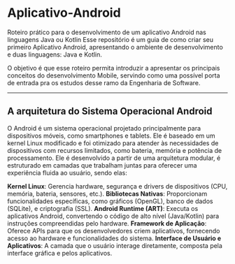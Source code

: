 # Aplicativo-Android
Roteiro prático para o desenvolvimento de um aplicativo Android nas linguagens Java ou Kotlin
Esse repositório é um guia de como criar seu primeiro Aplicativo Android, apresentando o ambiente de desenvolvimento e duas linguagens: Java e Kotlin.

O objetivo é que esse roteiro permita introduzir a apresentar os principais conceitos do desenvolvimento Mobile, servindo como uma possível porta de entrada pra os estudos desse ramo da Engenharia de Software.

---

## A arquitetura do Sistema Operacional Android

O Android é um sistema operacional projetado principalmente para dispositivos móveis, como smartphones e tablets. Ele é baseado em um kernel Linux modificado e foi otimizado para atender às necessidades de dispositivos com recursos limitados, como bateria, memória e potência de processamento. Ele é desenvolvido a partir de uma arquitetura modular, é estruturado em camadas que trabalham juntas para oferecer uma experiência fluida ao usuário, sendo elas:

**Kernel Linux**: Gerencia hardware, segurança e drivers de dispositivos (CPU, memória, bateria, sensores, etc.).
**Bibliotecas Nativas**: Proporcionam funcionalidades específicas, como gráficos (OpenGL), banco de dados (SQLite), e criptografia (SSL).
**Android Runtime (ART)**: Executa os aplicativos Android, convertendo o código de alto nível (Java/Kotlin) para instruções compreendidas pelo hardware.
**Framework de Aplicação**: Oferece APIs para que os desenvolvedores criem aplicativos, fornecendo acesso ao hardware e funcionalidades do sistema.
**Interface de Usuário e Aplicativos**: A camada que o usuário interage diretamente, composta pela interface gráfica e pelos aplicativos.
